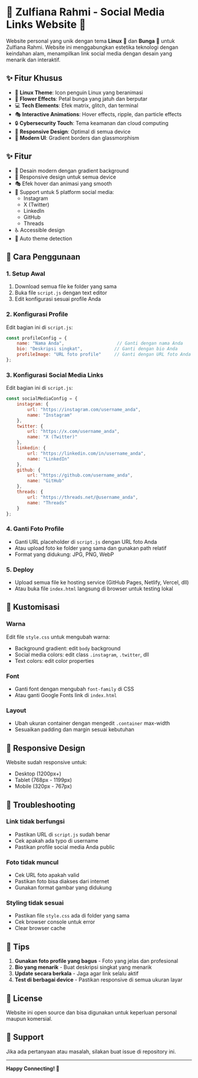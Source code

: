 # 🌸 Zulfiana Rahmi - Social Media Links Website 🐧

Website personal yang unik dengan tema **Linux** 🐧 dan **Bunga** 🌸 untuk Zulfiana Rahmi. Website ini menggabungkan estetika teknologi dengan keindahan alam, menampilkan link social media dengan desain yang menarik dan interaktif.

## ✨ Fitur Khusus

- 🐧 **Linux Theme**: Icon penguin Linux yang beranimasi
- 🌸 **Flower Effects**: Petal bunga yang jatuh dan berputar
- 💻 **Tech Elements**: Efek matrix, glitch, dan terminal
- 🎭 **Interactive Animations**: Hover effects, ripple, dan particle effects
- 🔒 **Cybersecurity Touch**: Tema keamanan dan cloud computing
- 📱 **Responsive Design**: Optimal di semua device
- 🎨 **Modern UI**: Gradient borders dan glassmorphism

## ✨ Fitur

- 🎨 Desain modern dengan gradient background
- 📱 Responsive design untuk semua device
- 🎭 Efek hover dan animasi yang smooth
- 🔗 Support untuk 5 platform social media:
  - Instagram
  - X (Twitter)
  - LinkedIn
  - GitHub
  - Threads
- ♿ Accessible design
- 🌙 Auto theme detection

## 🚀 Cara Penggunaan

### 1. Setup Awal
1. Download semua file ke folder yang sama
2. Buka file `script.js` dengan text editor
3. Edit konfigurasi sesuai profile Anda

### 2. Konfigurasi Profile
Edit bagian ini di `script.js`:

```javascript
const profileConfig = {
    name: "Nama Anda",                    // Ganti dengan nama Anda
    bio: "Deskripsi singkat",            // Ganti dengan bio Anda
    profileImage: "URL foto profile"     // Ganti dengan URL foto Anda
};
```

### 3. Konfigurasi Social Media Links
Edit bagian ini di `script.js`:

```javascript
const socialMediaConfig = {
    instagram: {
        url: "https://instagram.com/username_anda",
        name: "Instagram"
    },
    twitter: {
        url: "https://x.com/username_anda",
        name: "X (Twitter)"
    },
    linkedin: {
        url: "https://linkedin.com/in/username_anda",
        name: "LinkedIn"
    },
    github: {
        url: "https://github.com/username_anda",
        name: "GitHub"
    },
    threads: {
        url: "https://threads.net/@username_anda",
        name: "Threads"
    }
};
```

### 4. Ganti Foto Profile
- Ganti URL placeholder di `script.js` dengan URL foto Anda
- Atau upload foto ke folder yang sama dan gunakan path relatif
- Format yang didukung: JPG, PNG, WebP

### 5. Deploy
- Upload semua file ke hosting service (GitHub Pages, Netlify, Vercel, dll)
- Atau buka file `index.html` langsung di browser untuk testing lokal

## 🎨 Kustomisasi

### Warna
Edit file `style.css` untuk mengubah warna:
- Background gradient: edit `body` background
- Social media colors: edit class `.instagram`, `.twitter`, dll
- Text colors: edit color properties

### Font
- Ganti font dengan mengubah `font-family` di CSS
- Atau ganti Google Fonts link di `index.html`

### Layout
- Ubah ukuran container dengan mengedit `.container` max-width
- Sesuaikan padding dan margin sesuai kebutuhan

## 📱 Responsive Design

Website sudah responsive untuk:
- Desktop (1200px+)
- Tablet (768px - 1199px)
- Mobile (320px - 767px)

## 🔧 Troubleshooting

### Link tidak berfungsi
- Pastikan URL di `script.js` sudah benar
- Cek apakah ada typo di username
- Pastikan profile social media Anda public

### Foto tidak muncul
- Cek URL foto apakah valid
- Pastikan foto bisa diakses dari internet
- Gunakan format gambar yang didukung

### Styling tidak sesuai
- Pastikan file `style.css` ada di folder yang sama
- Cek browser console untuk error
- Clear browser cache

## 🌟 Tips

1. **Gunakan foto profile yang bagus** - Foto yang jelas dan profesional
2. **Bio yang menarik** - Buat deskripsi singkat yang menarik
3. **Update secara berkala** - Jaga agar link selalu aktif
4. **Test di berbagai device** - Pastikan responsive di semua ukuran layar

## 📄 License

Website ini open source dan bisa digunakan untuk keperluan personal maupun komersial.

## 🤝 Support

Jika ada pertanyaan atau masalah, silakan buat issue di repository ini.

---

**Happy Connecting! 🚀** 